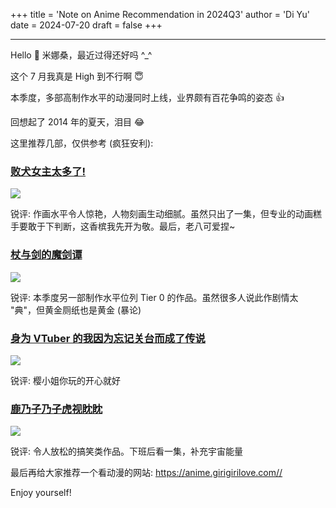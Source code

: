 +++
title = 'Note on Anime Recommendation in 2024Q3'
author = 'Di Yu'
date = 2024-07-20
draft = false
+++

---

Hello &#x1F44B; 米娜桑，最近过得还好吗 ^_^

这个 7 月我真是 High 到不行啊 &#x1F607;

本季度，多部高制作水平的动漫同时上线，业界颇有百花争鸣的姿态 &#x1F44D;

回想起了 2014 年的夏天，泪目 &#x1F602;

这里推荐几部，仅供参考 (疯狂安利):

### [败犬女主太多了!](https://anime.girigirilove.com/GV26006/)

![](https://bkimg.cdn.bcebos.com/pic/fcfaaf51f3deb48f8c5444dd59472d292df5e0fed225?x-bce-process=image/format,f_auto/watermark,image_d2F0ZXIvYmFpa2UyNzI,g_7,xp_5,yp_5,P_20/resize,m_lfit,limit_1,h_1080)

锐评: 作画水平令人惊艳，人物刻画生动细腻。虽然只出了一集，但专业的动画糕手要敢于下判断，这香槟我先开为敬。最后，老八可爱捏~

### [杖与剑的魔剑谭](https://anime.girigirilove.com/GV25995/)

![](https://bkimg.cdn.bcebos.com/pic/024f78f0f736afc379313eea1841fcc4b74542a9b4be?x-bce-process=image/format,f_auto/watermark,image_d2F0ZXIvYmFpa2UyNzI,g_7,xp_5,yp_5,P_20/resize,m_lfit,limit_1,h_1080)

锐评: 本季度另一部制作水平位列 Tier 0 的作品。虽然很多人说此作剧情太 "典"，但黄金厕纸也是黄金 (暴论)

### [身为 VTuber 的我因为忘记关台而成了传说](https://anime.girigirilove.com/GV25999/)

![](https://bkimg.cdn.bcebos.com/pic/6d81800a19d8bc3eb1353d7504d3b11ea8d3fd1fef4e?x-bce-process=image/format,f_auto/watermark,image_d2F0ZXIvYmFpa2UyNzI,g_7,xp_5,yp_5,P_20/resize,m_lfit,limit_1,h_1080)

锐评: 樱小姐你玩的开心就好

### [鹿乃子乃子虎视眈眈](https://anime.girigirilove.com/GV26012/)

![](https://bkimg.cdn.bcebos.com/pic/1b4c510fd9f9d72a6059879840723f34349b023b0da7?x-bce-process=image/format,f_auto/watermark,image_d2F0ZXIvYmFpa2UyNzI,g_7,xp_5,yp_5,P_20/resize,m_lfit,limit_1,h_1080)

锐评: 令人放松的搞笑类作品。下班后看一集，补充宇宙能量

最后再给大家推荐一个看动漫的网站: https://anime.girigirilove.com//

Enjoy yourself!